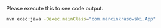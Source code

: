 Please execute this to see code output. 

```bash
mvn exec:java -Dexec.mainClass="com.marcinkrasowski.App"
```
